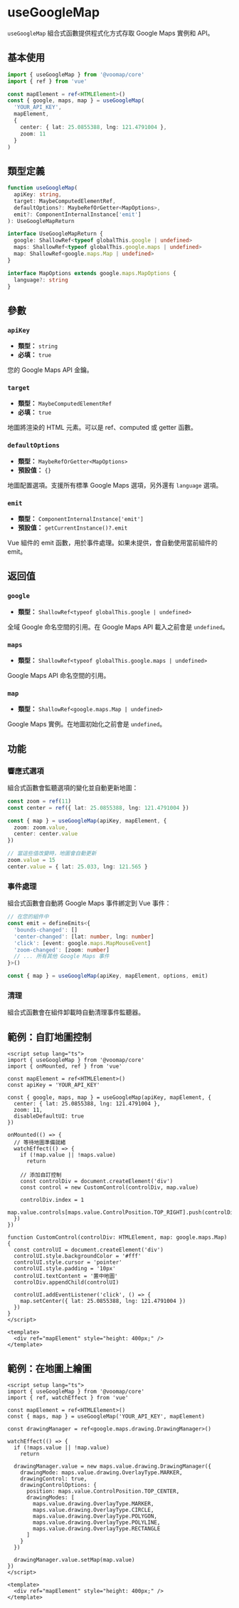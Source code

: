# useGoogleMap

`useGoogleMap` 組合式函數提供程式化方式存取 Google Maps 實例和 API。

## 基本使用

```typescript
import { useGoogleMap } from '@voomap/core'
import { ref } from 'vue'

const mapElement = ref<HTMLElement>()
const { google, maps, map } = useGoogleMap(
  'YOUR_API_KEY',
  mapElement,
  {
    center: { lat: 25.0855388, lng: 121.4791004 },
    zoom: 11
  }
)
```

## 類型定義

```typescript
function useGoogleMap(
  apiKey: string,
  target: MaybeComputedElementRef,
  defaultOptions?: MaybeRefOrGetter<MapOptions>,
  emit?: ComponentInternalInstance['emit']
): UseGoogleMapReturn

interface UseGoogleMapReturn {
  google: ShallowRef<typeof globalThis.google | undefined>
  maps: ShallowRef<typeof globalThis.google.maps | undefined>
  map: ShallowRef<google.maps.Map | undefined>
}

interface MapOptions extends google.maps.MapOptions {
  language?: string
}
```

## 參數

### `apiKey`

- **類型：** `string`
- **必填：** `true`

您的 Google Maps API 金鑰。

### `target`

- **類型：** `MaybeComputedElementRef`
- **必填：** `true`

地圖將渲染的 HTML 元素。可以是 ref、computed 或 getter 函數。

### `defaultOptions`

- **類型：** `MaybeRefOrGetter<MapOptions>`
- **預設值：** `{}`

地圖配置選項。支援所有標準 Google Maps 選項，另外還有 `language` 選項。

### `emit`

- **類型：** `ComponentInternalInstance['emit']`
- **預設值：** `getCurrentInstance()?.emit`

Vue 組件的 emit 函數，用於事件處理。如果未提供，會自動使用當前組件的 emit。

## 返回值

### `google`

- **類型：** `ShallowRef<typeof globalThis.google | undefined>`

全域 Google 命名空間的引用。在 Google Maps API 載入之前會是 `undefined`。

### `maps`

- **類型：** `ShallowRef<typeof globalThis.google.maps | undefined>`

Google Maps API 命名空間的引用。

### `map`

- **類型：** `ShallowRef<google.maps.Map | undefined>`

Google Maps 實例。在地圖初始化之前會是 `undefined`。

## 功能

### 響應式選項

組合式函數會監聽選項的變化並自動更新地圖：

```typescript
const zoom = ref(11)
const center = ref({ lat: 25.0855388, lng: 121.4791004 })

const { map } = useGoogleMap(apiKey, mapElement, {
  zoom: zoom.value,
  center: center.value
})

// 當這些值改變時，地圖會自動更新
zoom.value = 15
center.value = { lat: 25.033, lng: 121.565 }
```

### 事件處理

組合式函數會自動將 Google Maps 事件綁定到 Vue 事件：

```typescript
// 在您的組件中
const emit = defineEmits<{
  'bounds-changed': []
  'center-changed': [lat: number, lng: number]
  'click': [event: google.maps.MapMouseEvent]
  'zoom-changed': [zoom: number]
  // ... 所有其他 Google Maps 事件
}>()

const { map } = useGoogleMap(apiKey, mapElement, options, emit)
```

### 清理

組合式函數會在組件卸載時自動清理事件監聽器。

## 範例：自訂地圖控制

```vue
<script setup lang="ts">
import { useGoogleMap } from '@voomap/core'
import { onMounted, ref } from 'vue'

const mapElement = ref<HTMLElement>()
const apiKey = 'YOUR_API_KEY'

const { google, maps, map } = useGoogleMap(apiKey, mapElement, {
  center: { lat: 25.0855388, lng: 121.4791004 },
  zoom: 11,
  disableDefaultUI: true
})

onMounted(() => {
  // 等待地圖準備就緒
  watchEffect(() => {
    if (!map.value || !maps.value)
      return

    // 添加自訂控制
    const controlDiv = document.createElement('div')
    const control = new CustomControl(controlDiv, map.value)

    controlDiv.index = 1
    map.value.controls[maps.value.ControlPosition.TOP_RIGHT].push(controlDiv)
  })
})

function CustomControl(controlDiv: HTMLElement, map: google.maps.Map) {
  const controlUI = document.createElement('div')
  controlUI.style.backgroundColor = '#fff'
  controlUI.style.cursor = 'pointer'
  controlUI.style.padding = '10px'
  controlUI.textContent = '置中地圖'
  controlDiv.appendChild(controlUI)

  controlUI.addEventListener('click', () => {
    map.setCenter({ lat: 25.0855388, lng: 121.4791004 })
  })
}
</script>

<template>
  <div ref="mapElement" style="height: 400px;" />
</template>
```

## 範例：在地圖上繪圖

```vue
<script setup lang="ts">
import { useGoogleMap } from '@voomap/core'
import { ref, watchEffect } from 'vue'

const mapElement = ref<HTMLElement>()
const { maps, map } = useGoogleMap('YOUR_API_KEY', mapElement)

const drawingManager = ref<google.maps.drawing.DrawingManager>()

watchEffect(() => {
  if (!maps.value || !map.value)
    return

  drawingManager.value = new maps.value.drawing.DrawingManager({
    drawingMode: maps.value.drawing.OverlayType.MARKER,
    drawingControl: true,
    drawingControlOptions: {
      position: maps.value.ControlPosition.TOP_CENTER,
      drawingModes: [
        maps.value.drawing.OverlayType.MARKER,
        maps.value.drawing.OverlayType.CIRCLE,
        maps.value.drawing.OverlayType.POLYGON,
        maps.value.drawing.OverlayType.POLYLINE,
        maps.value.drawing.OverlayType.RECTANGLE
      ]
    }
  })

  drawingManager.value.setMap(map.value)
})
</script>

<template>
  <div ref="mapElement" style="height: 400px;" />
</template>
```
